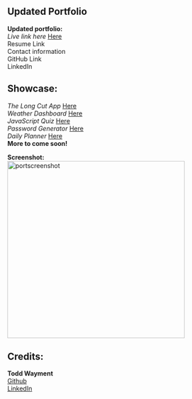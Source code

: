 ## Updated Portfolio 

**Updated portfolio:**  
*Live link here* [Here](https://tbonexas.github.io/portfolio)  
Resume Link    
Contact information     
GitHub Link   
LinkedIn   


## Showcase:  
*The Long Cut App* [Here](https://tbonexas.github.io/longcut)  
*Weather Dashboard* [Here](https://tbonexas.github.io/weatherdash)   
*JavaScript Quiz* [Here](https://tbonexas.github.io/quiz)  
*Password Generator* [Here](https://tbonexas.github.io/passwordgen)  
*Daily Planner* [Here](https://tbonexas.github.io/dailyplanner)  
**More to come soon!**

**Screenshot:**    
<img src="https://user-images.githubusercontent.com/67118229/96358139-be707500-10b8-11eb-919d-1ef2d9b2ea39.png" alt="portscreenshot" width="400" height="400">

## Credits: 
**Todd Wayment**  
[Github](https://github.com/tbonexas)  
[LinkedIn](https://www.linkedin.com/in/todd-murdoch)  

